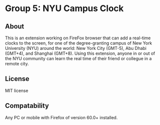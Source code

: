 # Group 5: NYU Campus Clock

## About

This is an extension working on FireFox browser that can add a real-time clocks to the screen, for one of the degree-granting campus of New York University (NYU) around the world: New York City (GMT-5), Abu Dhabi (GMT+4), and Shanghai (GMT+8). Using this extension, anyone in or out of the NYU community can learn the real time of their friend or collegue in a remote city.

## License

MIT license

## Compatability

Any PC or mobile with Firefox of version 60.0+ installed.
